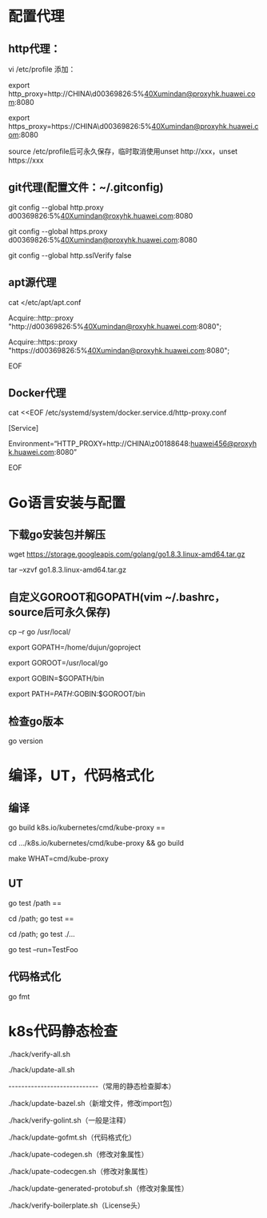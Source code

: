 # 配置代理
## http代理：
vi /etc/profile 添加：

export http_proxy=http://CHINA\d00369826:5%40Xumindan@proxyhk.huawei.com:8080

export https_proxy=https://CHINA\d00369826:5%40Xumindan@proxyhk.huawei.com:8080

source /etc/profile后可永久保存，临时取消使用unset http://xxx，unset https://xxx
## git代理(配置文件：~/.gitconfig)
git config --global http.proxy d00369826:5%40Xumindan@roxyhk.huawei.com:8080

git config --global https.proxy d00369826:5%40Xumindan@proxyhk.huawei.com:8080

git config --global http.sslVerify false
## apt源代理
cat <<EOF >/etc/apt/apt.conf
  
Acquire::http::proxy "http://d00369826:5%40Xumindan@roxyhk.huawei.com:8080";

Acquire::https::proxy "https://d00369826:5%40Xumindan@proxyhk.huawei.com:8080";

EOF
## Docker代理
cat <<EOF /etc/systemd/system/docker.service.d/http-proxy.conf

[Service]

Environment=“HTTP_PROXY=http://CHINA\z00188648:huawei456@proxyhk.huawei.com:8080”

EOF
# Go语言安装与配置
## 下载go安装包并解压
wget https://storage.googleapis.com/golang/go1.8.3.linux-amd64.tar.gz

tar –xzvf go1.8.3.linux-amd64.tar.gz
## 自定义GOROOT和GOPATH(vim ~/.bashrc，source后可永久保存)
cp –r go /usr/local/

export GOPATH=/home/dujun/goproject

export GOROOT=/usr/local/go

export GOBIN=$GOPATH/bin

export PATH=$PATH:$GOBIN:$GOROOT/bin

## 检查go版本
go version
# 编译，UT，代码格式化
## 编译
go build k8s.io/kubernetes/cmd/kube-proxy == 

cd …/k8s.io/kubernetes/cmd/kube-proxy && go build

make WHAT=cmd/kube-proxy
## UT
go test /path ==

cd /path; go test ==

cd /path; go test ./…

go test –run=TestFoo
## 代码格式化
go fmt
# k8s代码静态检查
./hack/verify-all.sh

./hack/update-all.sh

----------------------------（常用的静态检查脚本）

./hack/update-bazel.sh（新增文件，修改import包）

./hack/verify-golint.sh（一般是注释）

./hack/update-gofmt.sh（代码格式化）

./hack/upate-codegen.sh（修改对象属性）

./hack/upate-codecgen.sh（修改对象属性）

./hack/update-generated-protobuf.sh（修改对象属性）

./hack/verify-boilerplate.sh（License头）




